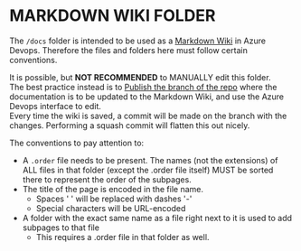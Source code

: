 # MARKDOWN WIKI FOLDER

The ```/docs``` folder is intended to be used as a [Markdown Wiki](https://learn.microsoft.com/en-us/azure/devops/project/wiki/about-readme-wiki?view=azure-devops) in Azure Devops.
Therefore the files and folders here must follow certain conventions.

It is possible, but **NOT RECOMMENDED** to MANUALLY edit this folder.  
The best practice instead is to [Publish the branch of the repo](https://learn.microsoft.com/en-us/azure/devops/project/wiki/publish-repo-to-wiki?view=azure-devops&tabs=browser#publish-a-git-repository-to-a-wiki) where the documentation is to be updated to the Markdown Wiki, and use the Azure Devops interface to edit.  
Every time the wiki is saved, a commit will be made on the branch with the changes. Performing a squash commit will flatten this out nicely.

The conventions to pay attention to:

- A ```.order``` file needs to be present. The names (not the extensions) of ALL files in that folder (except the .order file itself) MUST be sorted there to represent the order of the subpages.  
- The title of the page is encoded in the file name.
  - Spaces ' ' will be replaced with dashes '-'
  - Special characters will be URL-encoded
- A folder with the exact same name as a file right next to it is used to add subpages to that file
  - This requires a .order file in that folder as well. 
